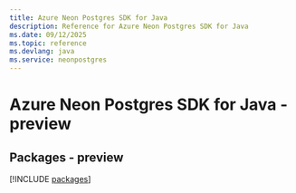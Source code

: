 ```yaml
---
title: Azure Neon Postgres SDK for Java
description: Reference for Azure Neon Postgres SDK for Java
ms.date: 09/12/2025
ms.topic: reference
ms.devlang: java
ms.service: neonpostgres
---
```

# Azure Neon Postgres SDK for Java - preview
## Packages - preview
[!INCLUDE [packages](neon-postgres-index.md)]